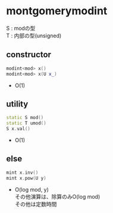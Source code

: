 # montgomerymodint
S : modの型  
T : 内部の型(unsigned)
## constructor
```cpp
modint<mod> x()
modint<mod> x(U x_)
```
* O(1)
## utility
```cpp
static S mod()
static T umod()
S x.val()
```
* O(1)
## else
```cpp
mint x.inv()
mint x.pow(U y)
```
* O(log mod, y)  
その他演算は、除算のみO(log mod)  
その他は定数時間
